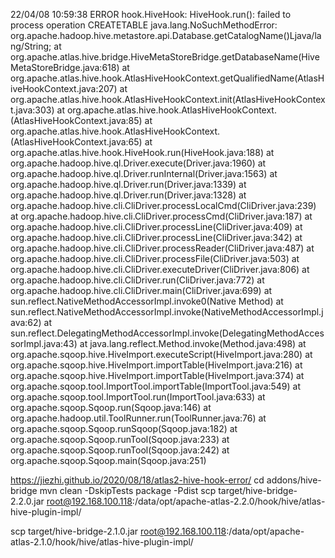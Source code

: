 22/04/08 10:59:38 ERROR hook.HiveHook: HiveHook.run(): failed to process operation CREATETABLE
java.lang.NoSuchMethodError: org.apache.hadoop.hive.metastore.api.Database.getCatalogName()Ljava/lang/String;
at org.apache.atlas.hive.bridge.HiveMetaStoreBridge.getDatabaseName(HiveMetaStoreBridge.java:618)
at org.apache.atlas.hive.hook.AtlasHiveHookContext.getQualifiedName(AtlasHiveHookContext.java:207)
at org.apache.atlas.hive.hook.AtlasHiveHookContext.init(AtlasHiveHookContext.java:303)
at org.apache.atlas.hive.hook.AtlasHiveHookContext.<init>(AtlasHiveHookContext.java:85)
at org.apache.atlas.hive.hook.AtlasHiveHookContext.<init>(AtlasHiveHookContext.java:65)
at org.apache.atlas.hive.hook.HiveHook.run(HiveHook.java:188)
at org.apache.hadoop.hive.ql.Driver.execute(Driver.java:1960)
at org.apache.hadoop.hive.ql.Driver.runInternal(Driver.java:1563)
at org.apache.hadoop.hive.ql.Driver.run(Driver.java:1339)
at org.apache.hadoop.hive.ql.Driver.run(Driver.java:1328)
at org.apache.hadoop.hive.cli.CliDriver.processLocalCmd(CliDriver.java:239)
at org.apache.hadoop.hive.cli.CliDriver.processCmd(CliDriver.java:187)
at org.apache.hadoop.hive.cli.CliDriver.processLine(CliDriver.java:409)
at org.apache.hadoop.hive.cli.CliDriver.processLine(CliDriver.java:342)
at org.apache.hadoop.hive.cli.CliDriver.processReader(CliDriver.java:487)
at org.apache.hadoop.hive.cli.CliDriver.processFile(CliDriver.java:503)
at org.apache.hadoop.hive.cli.CliDriver.executeDriver(CliDriver.java:806)
at org.apache.hadoop.hive.cli.CliDriver.run(CliDriver.java:772)
at org.apache.hadoop.hive.cli.CliDriver.main(CliDriver.java:699)
at sun.reflect.NativeMethodAccessorImpl.invoke0(Native Method)
at sun.reflect.NativeMethodAccessorImpl.invoke(NativeMethodAccessorImpl.java:62)
at sun.reflect.DelegatingMethodAccessorImpl.invoke(DelegatingMethodAccessorImpl.java:43)
at java.lang.reflect.Method.invoke(Method.java:498)
at org.apache.sqoop.hive.HiveImport.executeScript(HiveImport.java:280)
at org.apache.sqoop.hive.HiveImport.importTable(HiveImport.java:216)
at org.apache.sqoop.hive.HiveImport.importTable(HiveImport.java:374)
at org.apache.sqoop.tool.ImportTool.importTable(ImportTool.java:549)
at org.apache.sqoop.tool.ImportTool.run(ImportTool.java:633)
at org.apache.sqoop.Sqoop.run(Sqoop.java:146)
at org.apache.hadoop.util.ToolRunner.run(ToolRunner.java:76)
at org.apache.sqoop.Sqoop.runSqoop(Sqoop.java:182)
at org.apache.sqoop.Sqoop.runTool(Sqoop.java:233)
at org.apache.sqoop.Sqoop.runTool(Sqoop.java:242)
at org.apache.sqoop.Sqoop.main(Sqoop.java:251)



https://jiezhi.github.io/2020/08/18/atlas2-hive-hook-error/
cd addons/hive-bridge
mvn clean -DskipTests package -Pdist
scp target/hive-bridge-2.2.0.jar root@192.168.100.118:/data/opt/apache-atlas-2.2.0/hook/hive/atlas-hive-plugin-impl/

scp target/hive-bridge-2.1.0.jar root@192.168.100.118:/data/opt/apache-atlas-2.1.0/hook/hive/atlas-hive-plugin-impl/
